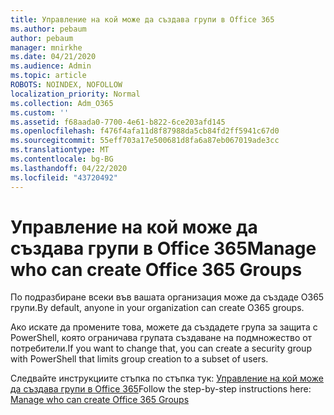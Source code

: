 ```yaml
---
title: Управление на кой може да създава групи в Office 365
ms.author: pebaum
author: pebaum
manager: mnirkhe
ms.date: 04/21/2020
ms.audience: Admin
ms.topic: article
ROBOTS: NOINDEX, NOFOLLOW
localization_priority: Normal
ms.collection: Adm_O365
ms.custom: ''
ms.assetid: f68aada0-7700-4e61-b822-6ce203afd145
ms.openlocfilehash: f476f4afa11d8f87988da5cb84fd2ff5941c67d0
ms.sourcegitcommit: 55eff703a17e500681d8fa6a87eb067019ade3cc
ms.translationtype: MT
ms.contentlocale: bg-BG
ms.lasthandoff: 04/22/2020
ms.locfileid: "43720492"
---
```

# <a name="manage-who-can-create-office-365-groups"></a><span data-ttu-id="e30be-102">Управление на кой може да създава групи в Office 365</span><span class="sxs-lookup"><span data-stu-id="e30be-102">Manage who can create Office 365 Groups</span></span>

<span data-ttu-id="e30be-103">По подразбиране всеки във вашата организация може да създаде O365 групи.</span><span class="sxs-lookup"><span data-stu-id="e30be-103">By default, anyone in your organization can create O365 groups.</span></span>
  
<span data-ttu-id="e30be-104">Ако искате да промените това, можете да създадете група за защита с PowerShell, която ограничава групата създаване на подмножество от потребители.</span><span class="sxs-lookup"><span data-stu-id="e30be-104">If you want to change that, you can create a security group with PowerShell that limits group creation to a subset of users.</span></span>
  
<span data-ttu-id="e30be-105">Следвайте инструкциите стъпка по стъпка тук: [Управление на кой може да създава групи в Office 365](https://docs.microsoft.com/office365/admin/create-groups/manage-creation-of-groups)</span><span class="sxs-lookup"><span data-stu-id="e30be-105">Follow the step-by-step instructions here: [Manage who can create Office 365 Groups](https://docs.microsoft.com/office365/admin/create-groups/manage-creation-of-groups)</span></span>
  

